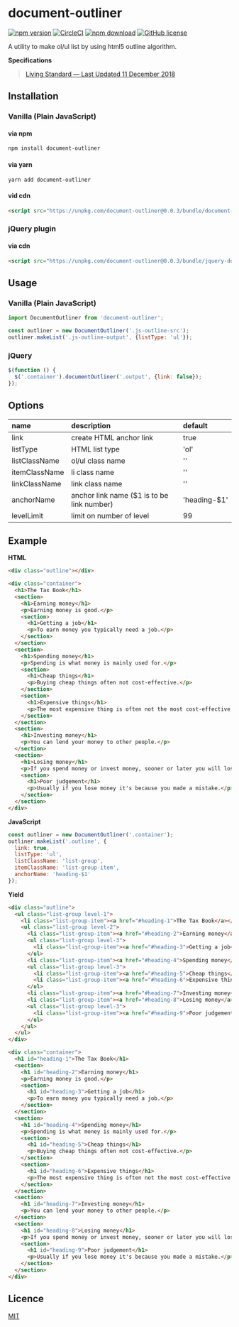 # document-outliner
[![npm version](https://badge.fury.io/js/document-outliner.svg)](https://badge.fury.io/js/document-outliner)
[![CircleCI](https://circleci.com/gh/appleple/document-outliner/tree/master.svg?style=shield)](https://circleci.com/gh/appleple/document-outliner/tree/master)
[![npm download](http://img.shields.io/npm/dm/document-outliner.svg)](https://www.npmjs.com/package/document-outliner)
[![GitHub license](https://img.shields.io/badge/license-MIT-brightgreen.svg)](https://raw.githubusercontent.com/appleple/document-outliner/master/LICENSE)

A utility to make ol/ul list by using html5 outline algorithm.

**Specifications**

> [Living Standard — Last Updated 11 December 2018](https://html.spec.whatwg.org/multipage/sections.html#outlines)

## Installation

### Vanilla (Plain JavaScript)

#### via npm

```sh
npm install document-outliner
```

#### via yarn

```sh
yarn add document-outliner
```

#### vid cdn

```html
<script src="https://unpkg.com/document-outliner@0.0.3/bundle/document-outliner.js"></script>
```

### jQuery plugin

#### via cdn

```html
<script src="https://unpkg.com/document-outliner@0.0.3/bundle/jquery-document-outliner.js"></script>
```

## Usage

### Vanilla  (Plain JavaScript)

```javascript
import DocumentOutliner from 'document-outliner';

const outliner = new DocumentOutliner('.js-outline-src');
outliner.makeList('.js-outline-output', {listType: 'ul'});
```

### jQuery

```javascript
$(function () {
  $('.container').documentOutliner('.output', {link: false});
});
```

## Options

| name | description | default |
|:---|:---|:---|
| link | create HTML anchor link | true |
| listType | HTML list type | 'ol' |
| listClassName | ol/ul class name | '' |
| itemClassName | li class name | '' |
| linkClassName | link class name | '' |
| anchorName | anchor link name ($1 is to be link number) | 'heading-$1' |
| levelLimit | limit on number of level | 99 |

## Example

**HTML**

```html
<div class="outline"></div>

<div class="container">
  <h1>The Tax Book</h1>
  <section>
    <h1>Earning money</h1>
    <p>Earning money is good.</p>
    <section>
      <h1>Getting a job</h1>
      <p>To earn money you typically need a job.</p>
    </section>
  </section>
  <section>
    <h1>Spending money</h1>
    <p>Spending is what money is mainly used for.</p>
    <section>
      <h1>Cheap things</h1>
      <p>Buying cheap things often not cost-effective.</p>
    </section>
    <section>
      <h1>Expensive things</h1>
      <p>The most expensive thing is often not the most cost-effective either.</p>
    </section>
  </section>
  <section>
    <h1>Investing money</h1>
    <p>You can lend your money to other people.</p>
  </section>
  <section>
    <h1>Losing money</h1>
    <p>If you spend money or invest money, sooner or later you will lose money.</p>
    <section>
      <h1>Poor judgement</h1>
      <p>Usually if you lose money it's because you made a mistake.</p>
    </section>
  </section>
</div>
```

**JavaScript**

```javascript
const outliner = new DocumentOutliner('.container');
outliner.makeList('.outline', {
  link: true,
  listType: 'ul',
  listClassName: 'list-group',
  itemClassName: 'list-group-item',
  anchorName: 'heading-$1'
});
```

**Yield**

```html
<div class="outline">
  <ul class="list-group level-1">
    <li class="list-group-item"><a href="#heading-1">The Tax Book</a></li>
    <ul class="list-group level-2">
      <li class="list-group-item"><a href="#heading-2">Earning money</a></li>
      <ul class="list-group level-3">
        <li class="list-group-item"><a href="#heading-3">Getting a job</a></li>
      </ul>
      <li class="list-group-item"><a href="#heading-4">Spending money</a></li>
      <ul class="list-group level-3">
        <li class="list-group-item"><a href="#heading-5">Cheap things</a></li>
        <li class="list-group-item"><a href="#heading-6">Expensive things</a></li>
      </ul>
      <li class="list-group-item"><a href="#heading-7">Investing money</a></li>
      <li class="list-group-item"><a href="#heading-8">Losing money</a></li>
      <ul class="list-group level-3">
        <li class="list-group-item"><a href="#heading-9">Poor judgement</a></li>
      </ul>
    </ul>
  </ul>
</div>

<div class="container">
  <h1 id="heading-1">The Tax Book</h1>
  <section>
    <h1 id="heading-2">Earning money</h1>
    <p>Earning money is good.</p>
    <section>
      <h1 id="heading-3">Getting a job</h1>
      <p>To earn money you typically need a job.</p>
    </section>
  </section>
  <section>
    <h1 id="heading-4">Spending money</h1>
    <p>Spending is what money is mainly used for.</p>
    <section>
      <h1 id="heading-5">Cheap things</h1>
      <p>Buying cheap things often not cost-effective.</p>
    </section>
    <section>
      <h1 id="heading-6">Expensive things</h1>
      <p>The most expensive thing is often not the most cost-effective either.</p>
    </section>
  </section>
  <section>
    <h1 id="heading-7">Investing money</h1>
    <p>You can lend your money to other people.</p>
  </section>
  <section>
    <h1 id="heading-8">Losing money</h1>
    <p>If you spend money or invest money, sooner or later you will lose money.</p>
    <section>
      <h1 id="heading-9">Poor judgement</h1>
      <p>Usually if you lose money it's because you made a mistake.</p>
    </section>
  </section>
</div>
```

## Licence

[MIT](https://github.com/appleple/document-outliner/blob/master/LICENSE)
